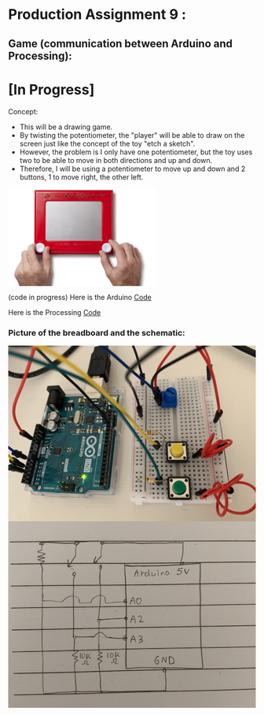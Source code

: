 # Production Assignment 9 :
## Game (communication between Arduino and Processing): 

# [In Progress]

Concept:
- This will be a drawing game.
- By twisting the potentiometer, the "player" will be able to draw on the screen just like the concept of the toy "etch a sketch".
- However, the problem is I only have one potentiometer, but the toy uses two to be able to move in both directions and up and down.
- Therefore, I will be using a potentiometer to move up and down and 2 buttons, 1 to move right, the other left.

<img src="https://github.com/SalamaAlmheiri/introToIM/blob/main/June%2028/drawing%20idea.jpg" width=300 align=center>  


(code in progress)
Here is the Arduino [Code](-)

Here is the Processing [Code](https://github.com/SalamaAlmheiri/introToIM/blob/main/June%2028/PA_9__V3.pde)



### **Picture of the breadboard and the schematic:**

<img src="https://github.com/SalamaAlmheiri/introToIM/blob/main/June%2028/PA9.png" width=600 align=center> 

<img src="https://github.com/SalamaAlmheiri/introToIM/blob/main/June%2028/PA9-%20schematic.png" width=600 align=center>  
